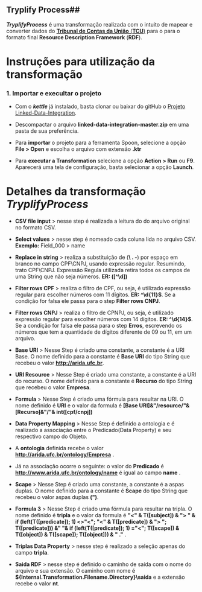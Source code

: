 ## Tryplify Process##

 ***TryplifyProcess*** é uma transformação realizada com o intuito de mapear e converter dados do [**Tribunal de Contas da União** (**TCU**)](http://portal2.tcu.gov.br/portal/page/portal/TCU/contas_publicas/inicio) para o para o formato final **Resource Description Framework** (**RDF**).  

# **Instruções para utilização da transformação** #


### 1.  Importar e execultar o projeto ###

   - Com o ***kettle*** já instalado, basta clonar ou baixar do gitHub o [Projeto Linked-Data-Integration](https://github.com/ARiDa/linked-data-integration).      
     
   - Descompactar o arquivo **linked-data-integration-master.zip** em uma pasta de sua preferência.
   
   - Para **importar** o projeto para a ferramenta Spoon, selecione a opção **File > Open** e escolha o arquivo com extensão **.ktr**
   
   - Para **executar a Transformation** selecione a opção **Action > Run** ou **F9**.  Aparecerá uma tela de configuração, basta selecionar a opção **Launch**.
  

# **Detalhes da transformação *TryplifyProcess*** #
 - **CSV file input** > nesse step é realizada a leitura do do arquivo original no formato CSV.
 
 - **Select values** > nesse step é nomeado cada coluna lida no arquivo CSV. 
	     **Exemplo:**	Field_000 > name

 - **Replace in string** > realiza a substituição de (**\ . -**) por espaço em         branco no campo CPF\CNPJ, usando expressão regular.
        Resumindo, trato CPF\CNPJ.	Expressão Regula utilizada retira todos os campos de uma String que não seja números. **ER: ([^\d])**

 - **Filter rows CPF** > realiza o filtro de CPF, ou seja, é utilizado expressão 
   regular para escolher números com 11 dígitos. **ER: ^\d{11}$**. Se a condição for falsa ele passa para o step **Filter rows CNPJ**.
 
 -  **Filter rows CNPJ** > realiza o filtro de CPNPJ, ou seja, é utilizado expressão regular para escolher números com 14 dígitos. **ER: ^\d{14}$**. Se a condição for falsa ele passa para o step **Erros**, escrevendo os números que tem a quantidade de dígitos diferente de 09 ou 11, em um arquivo.
 
 - **Base URI** > Nesse Step é criado uma constante, a constante é a URI Base.
    O nome definido para a constante é **Base URI** do tipo String que recebeu o valor **http://arida.ufc.br**.

 -  **URI Resource** > Nesse Step é criado uma constante, a constante é a URI do recurso.  O nome definido para a constante é **Recurso** do tipo String que recebeu o valor **Empresa**.     
         
 - **Formula** > Nesse Step é criado uma fórmula para resultar na URI. O nome definido é **URI** e o valor da formula é **[Base URI]&"/resource/"&[Recurso]&"/"& int([cpf/cnpj])**
 
 - **Data Property Mapping** > Nesse Step é definido a ontologia e é realizado a associação entre o Predicado(Data Property) e seu respectivo campo do Objeto.    
  - A **ontologia** definida recebe o valor **<http://arida.ufc.br/ontology/Empresa>** .                       
  - Já na associação ocorre o seguinte: o valor do **Predicado** é **<http://www.arida.ufc.br/ontology/name>** é igual ao campo **name** .                                                               
                                         

 - **Scape** > Nesse Step é criado uma constante, a constante é a aspas duplas.  O nome definido para a constante é **Scape** do tipo String que recebeu o valor aspas duplas  **(")**.
 
 - **Formula 3** > Nesse Step é criado uma fórmula para resultar na tripla. O nome definido é **tripla** e o valor da formula é **"<" & T([subject]) & "> " & if (left(T([predicate]); 1) <>"<"; "<" & T([predicate]) & "> "; T([predicate])) &" "& if (left(T([predicate]); 1) ="<"; T([scape]) & T([object]) & T([scape]); T([object])) & " ."** .
 
 - **Triplas Data Property** > nesse step é realizado a seleção apenas do campo **tripla**.
 
 - **Saida RDF** > nesse step é definido o caminho de saída com o nome do arquivo e sua extensão. O caminho com nome é **${Internal.Transformation.Filename.Directory}\saida** e a extensão recebe o valor **nt**.








 



